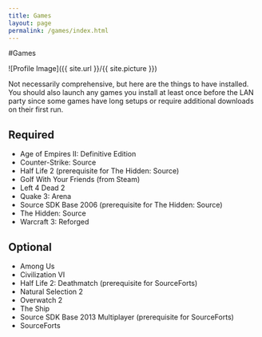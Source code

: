```yaml
---
title: Games
layout: page
permalink: /games/index.html
---
```

#Games

<style>
img { width: 50%; margin: 0 auto; display: block; }
</style>

![Profile Image]({{ site.url }}/{{ site.picture }})

<p>Not necessarily comprehensive, but here are the things to have installed. You should also launch any games you install at least once before the LAN party since some games have long setups or require additional downloads on their first run.</p>

<h2>Required</h2>

<ul class="skill-list">
	<li>Age of Empires II: Definitive Edition</li>
	<li>Counter-Strike: Source</li>
	<li>Half Life 2 (prerequisite for The Hidden: Source)</li>
	<li>Golf With Your Friends (from Steam)</li>
	<li>Left 4 Dead 2</li>
	<li>Quake 3: Arena</li>
	<li>Source SDK Base 2006 (prerequisite for The Hidden: Source)</li>
	<li>The Hidden: Source</li>
	<li>Warcraft 3: Reforged</li>
</ul>

<h2>Optional</h2>

<ul class="skill-list">
	<li>Among Us</li>
	<li>Civilization VI</li>
	<li>Half Life 2: Deathmatch (prerequisite for SourceForts)</li>
	<li>Natural Selection 2</li>
	<li>Overwatch 2</li>
	<li>The Ship</li>
	<li>Source SDK Base 2013 Multiplayer  (prerequisite for SourceForts)</li>
	<li>SourceForts</li>
</ul>
